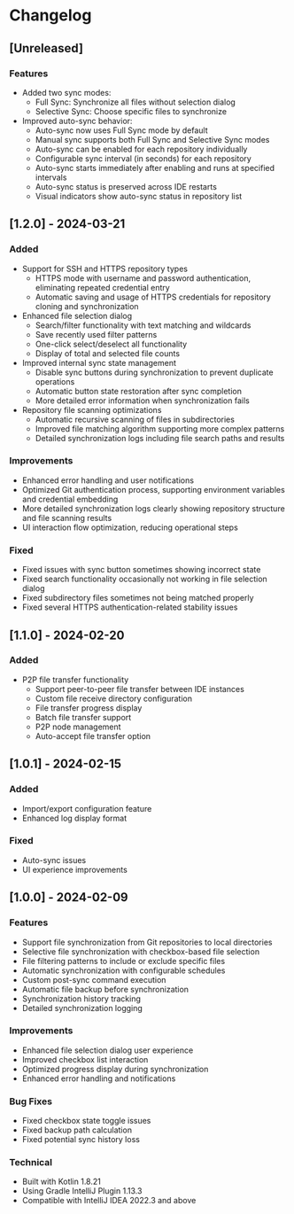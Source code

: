 # Changelog

## [Unreleased]

### Features

- Added two sync modes:
  - Full Sync: Synchronize all files without selection dialog
  - Selective Sync: Choose specific files to synchronize
- Improved auto-sync behavior:
  - Auto-sync now uses Full Sync mode by default
  - Manual sync supports both Full Sync and Selective Sync modes
  - Auto-sync can be enabled for each repository individually
  - Configurable sync interval (in seconds) for each repository
  - Auto-sync starts immediately after enabling and runs at specified intervals
  - Auto-sync status is preserved across IDE restarts
  - Visual indicators show auto-sync status in repository list

## [1.2.0] - 2024-03-21

### Added

- Support for SSH and HTTPS repository types
  - HTTPS mode with username and password authentication, eliminating repeated credential entry
  - Automatic saving and usage of HTTPS credentials for repository cloning and synchronization
- Enhanced file selection dialog
  - Search/filter functionality with text matching and wildcards
  - Save recently used filter patterns
  - One-click select/deselect all functionality
  - Display of total and selected file counts
- Improved internal sync state management
  - Disable sync buttons during synchronization to prevent duplicate operations
  - Automatic button state restoration after sync completion
  - More detailed error information when synchronization fails
- Repository file scanning optimizations
  - Automatic recursive scanning of files in subdirectories
  - Improved file matching algorithm supporting more complex patterns
  - Detailed synchronization logs including file search paths and results

### Improvements

- Enhanced error handling and user notifications
- Optimized Git authentication process, supporting environment variables and credential embedding
- More detailed synchronization logs clearly showing repository structure and file scanning results
- UI interaction flow optimization, reducing operational steps

### Fixed

- Fixed issues with sync button sometimes showing incorrect state
- Fixed search functionality occasionally not working in file selection dialog
- Fixed subdirectory files sometimes not being matched properly
- Fixed several HTTPS authentication-related stability issues

## [1.1.0] - 2024-02-20

### Added

- P2P file transfer functionality
  - Support peer-to-peer file transfer between IDE instances
  - Custom file receive directory configuration
  - File transfer progress display
  - Batch file transfer support
  - P2P node management
  - Auto-accept file transfer option

## [1.0.1] - 2024-02-15

### Added

- Import/export configuration feature
- Enhanced log display format

### Fixed

- Auto-sync issues
- UI experience improvements

## [1.0.0] - 2024-02-09

### Features

- Support file synchronization from Git repositories to local directories
- Selective file synchronization with checkbox-based file selection
- File filtering patterns to include or exclude specific files
- Automatic synchronization with configurable schedules
- Custom post-sync command execution
- Automatic file backup before synchronization
- Synchronization history tracking
- Detailed synchronization logging

### Improvements

- Enhanced file selection dialog user experience
- Improved checkbox list interaction
- Optimized progress display during synchronization
- Enhanced error handling and notifications

### Bug Fixes

- Fixed checkbox state toggle issues
- Fixed backup path calculation
- Fixed potential sync history loss

### Technical

- Built with Kotlin 1.8.21
- Using Gradle IntelliJ Plugin 1.13.3
- Compatible with IntelliJ IDEA 2022.3 and above
